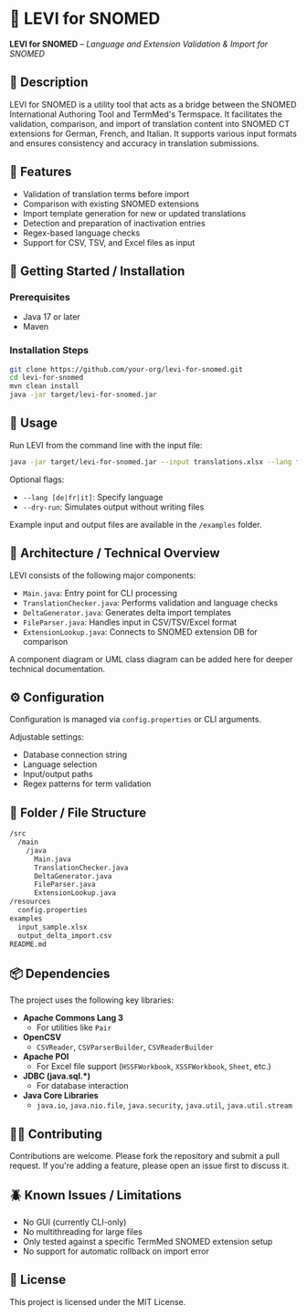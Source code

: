 # 🧾 LEVI for SNOMED

**LEVI for SNOMED** – *Language and Extension Validation & Import for SNOMED*

## 📝 Description

LEVI for SNOMED is a utility tool that acts as a bridge between the SNOMED International Authoring Tool and TermMed's Termspace. It facilitates the validation, comparison, and import of translation content into SNOMED CT extensions for German, French, and Italian. It supports various input formats and ensures consistency and accuracy in translation submissions.

## 🚀 Features

- Validation of translation terms before import
- Comparison with existing SNOMED extensions
- Import template generation for new or updated translations
- Detection and preparation of inactivation entries
- Regex-based language checks
- Support for CSV, TSV, and Excel files as input

## 🏁 Getting Started / Installation

### Prerequisites

- Java 17 or later
- Maven

### Installation Steps

```bash
git clone https://github.com/your-org/levi-for-snomed.git
cd levi-for-snomed
mvn clean install
java -jar target/levi-for-snomed.jar
```

## 🧪 Usage

Run LEVI from the command line with the input file:

```bash
java -jar target/levi-for-snomed.jar --input translations.xlsx --lang fr
```

Optional flags:

- `--lang [de|fr|it]`: Specify language
- `--dry-run`: Simulates output without writing files

Example input and output files are available in the `/examples` folder.

## 🧩 Architecture / Technical Overview

LEVI consists of the following major components:

- `Main.java`: Entry point for CLI processing
- `TranslationChecker.java`: Performs validation and language checks
- `DeltaGenerator.java`: Generates delta import templates
- `FileParser.java`: Handles input in CSV/TSV/Excel format
- `ExtensionLookup.java`: Connects to SNOMED extension DB for comparison

A component diagram or UML class diagram can be added here for deeper technical documentation.

## ⚙️ Configuration

Configuration is managed via `config.properties` or CLI arguments.

Adjustable settings:

- Database connection string
- Language selection
- Input/output paths
- Regex patterns for term validation

## 📂 Folder / File Structure

```bash
/src
  /main
    /java
      Main.java
      TranslationChecker.java
      DeltaGenerator.java
      FileParser.java
      ExtensionLookup.java
/resources
  config.properties
examples
  input_sample.xlsx
  output_delta_import.csv
README.md
```

## 📦 Dependencies

The project uses the following key libraries:

- **Apache Commons Lang 3**
  - For utilities like `Pair`
- **OpenCSV**
  - `CSVReader`, `CSVParserBuilder`, `CSVReaderBuilder`
- **Apache POI**
  - For Excel file support (`HSSFWorkbook`, `XSSFWorkbook`, `Sheet`, etc.)
- **JDBC (java.sql.\*)**
  - For database interaction
- **Java Core Libraries**
  - `java.io`, `java.nio.file`, `java.security`, `java.util`, `java.util.stream`

## 🧑‍💻 Contributing

Contributions are welcome. Please fork the repository and submit a pull request. If you're adding a feature, please open an issue first to discuss it.

## 🪲 Known Issues / Limitations

- No GUI (currently CLI-only)
- No multithreading for large files
- Only tested against a specific TermMed SNOMED extension setup
- No support for automatic rollback on import error

## 📄 License

This project is licensed under the MIT License.
